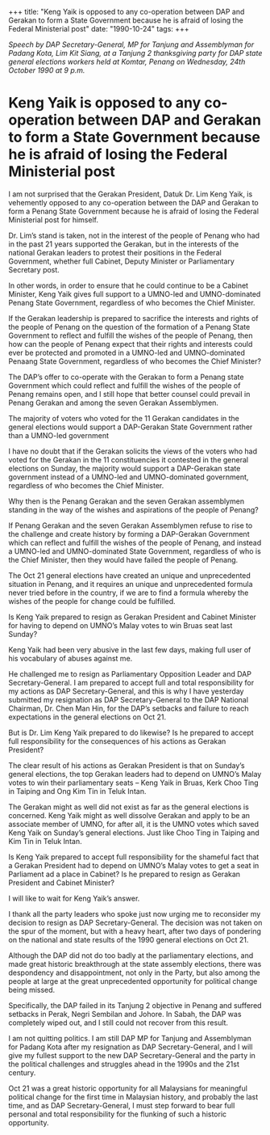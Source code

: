 +++ 
title: "Keng Yaik is opposed to any co-operation between DAP and Gerakan to form a State Government because he is afraid of losing the Federal Ministerial post"
date: "1990-10-24"
tags:
+++

_Speech by DAP Secretary-General, MP for Tanjung and Assemblyman for Padang Kota, Lim Kit Siang, at a Tanjung 2 thanksgiving party for DAP state general elections workers held at Komtar, Penang on Wednesday, 24th October 1990 at 9 p.m._

# Keng Yaik is opposed to any co-operation between DAP and Gerakan to form a State Government because he is afraid of losing the Federal Ministerial post

I am not surprised that the Gerakan President, Datuk Dr. Lim Keng Yaik, is vehemently opposed to any co-operation between the DAP and Gerakan to form a Penang State Government because he is afraid of losing the Federal Ministerial post for himself.</u>

Dr. Lim’s stand is taken, not in the interest of the people of Penang who had in the past 21 years supported the Gerakan, but in the interests of the national Gerakan leaders to protest their positions in the Federal Government, whether full Cabinet, Deputy Minister or Parliamentary Secretary post.

In other words, in order to ensure that he could continue to be a Cabinet Minister, Keng Yaik gives full support to a UMNO-led and UMNO-dominated Penang State Government, regardless of who becomes the Chief Minister.

If the Gerakan leadership is prepared to sacrifice the interests and rights of the people of Penang on the question of the formation of a Penang State Government to reflect and fulfill the wishes of the people of Penang, then how can the people of Penang expect that their rights and interests could ever be protected and promoted in a UMNO-led and UMNO-dominated Penaang State Government, regardless of who becomes the Chief Minister?

The DAP’s offer to co-operate with the Gerakan to form a Penang state Government which could reflect and fulfill the wishes of the people of Penang remains open, and I still hope that better counsel could prevail in Penang Gerakan and among the seven Gerakan Assemblymen.

The majority of voters who voted for the 11 Gerakan candidates in the general elections would support a DAP-Gerakan State Government rather than a UMNO-led government

I have no doubt that if the Gerakan solicits the views of the voters who had voted for the Gerakan in the 11 constituencies it contested in the general elections on Sunday, the majority would support a DAP-Gerakan state government instead of a UMNO-led and UMNO-dominated government, regardless of who becomes the Chief Minister.

Why then is the Penang Gerakan and the seven Gerakan assemblymen standing in the way of the wishes and aspirations of the people of Penang?

If Penang Gerakan and the seven Gerakan Assemblymen refuse to rise to the challenge and create history by forming a DAP-Gerakan Government which can reflect and fulfill the wishes of the people of Penang, and instead a UMNO-led and UMNO-dominated State Government, regardless of who is the Chief Minister, then they would have failed the people of Penang.

The Oct 21 general elections have created an unique and unprecedented situation in Penang, and it requires an unique and unprecedented formula never tried before in the country, if we are to find a formula whereby the wishes of the people for change could be fulfilled.

Is Keng Yaik prepared to resign as Gerakan President and Cabinet Minister for having to depend on UMNO’s Malay votes to win Bruas seat last Sunday?

Keng Yaik had been very abusive in the last few days, making full user of his vocabulary of abuses against me.

He challenged me to resign as Parliamentary Opposition Leader and DAP Secretary-General. I am prepared to accept full and total responsibility for my actions as DAP Secretary-General, and this is why I have yesterday submitted my resignation as DAP Secretary-General to the DAP National Chairman, Dr. Chen Man Hin, for the DAP’s setbacks and failure to reach expectations in the general elections on Oct 21.

But is Dr. Lim Keng Yaik prepared to do likewise? Is he prepared to accept full responsibility for the consequences of his actions as Gerakan President?

The clear result of his actions as Gerakan President is that on Sunday’s general elections, the top Gerakan leaders had to depend on UMNO’s Malay votes to win their parliamentary seats – Keng Yaik in Bruas, Kerk Choo Ting in Taiping and Ong Kim Tin in Teluk Intan.

The Gerakan might as well did not exist as far as the general elections is concerned. Keng Yaik might as well dissolve Gerakan and apply to be an associate member of UMNO, for after all, it is the UMNO votes which saved Keng Yaik on Sunday’s general elections. Just like Choo Ting in Taiping and Kim Tin in Teluk Intan.

Is Keng Yaik prepared to accept full responsibility for the shameful fact that a Gerakan President had to depend on UMNO’s Malay votes to get a seat in Parliament ad a place in Cabinet? Is he prepared to resign as Gerakan President and Cabinet Minister?

I will like to wait for Keng Yaik’s answer.

I thank all the party leaders who spoke just now urging me to reconsider my decision to resign as DAP Secretary-General. The decision was not taken on the spur of the moment, but with a heavy heart, after two days of pondering on the national and state results of the 1990 general elections on Oct 21.

Although the DAP did not do too badly at the parliamentary elections, and made great historic breakthrough at the state assembly elections, there was despondency and disappointment, not only in the Party, but also among the people at large at the great unprecedented opportunity for political change being missed.

Specifically, the DAP failed in its Tanjung 2 objective in Penang and suffered setbacks in Perak, Negri Sembilan and Johore. In Sabah, the DAP was completely wiped out, and I still could not recover from this result.

I am not quitting politics. I am still DAP MP for Tanjung and Assemblyman for Padang Kota after my resignation as DAP Secretary-General, and I will give my fullest support to the new DAP Secretary-General and the party in the political challenges and struggles ahead in the 1990s and the 21st century.

Oct 21 was a great historic opportunity for all Malaysians for meaningful political change for the first time in Malaysian history, and probably the last time, and as DAP Secretary-General, I must step forward to bear full personal and total responsibility for the flunking of such a historic opportunity.
 
